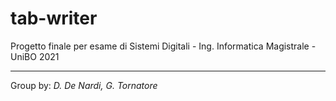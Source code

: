 # tab-writer

Progetto finale per esame di Sistemi Digitali - Ing. Informatica Magistrale - UniBO 2021

---
Group by:
*D. De Nardi, G. Tornatore*
